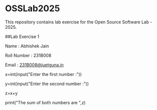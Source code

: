 # OSSLab2025

This repository contains lab exercise for the Open Source Software Lab - 2025.



\##Lab Exercise 1

Name : Abhishek Jain

Roll Number : 231B008

Email : 231B008@juetguna.in



x=int(input("Enter the first number :"))

y=int(input("Enter the second number :"))

z=x+y

print("The sum of both numbers are ",z)



